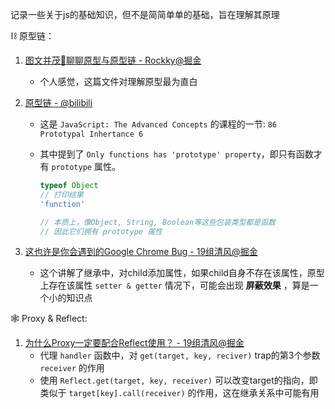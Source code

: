 记录一些关于js的基础知识，但不是简简单单的基础，旨在理解其原理



⛓ 原型链：

1. [图文并茂🌈聊聊原型与原型链 - Rockky@掘金](https://juejin.cn/post/7053331458101887007)
   - 个人感觉，这篇文件对理解原型最为直白
   
1. [原型链 - @bilibili](https://www.bilibili.com/video/BV16q4y1o7EG?p=72)
   
   - 这是 `JavaScript: The Advanced Concepts` 的课程的一节: `86 Prototypal Inhertance 6`
   
   - 其中提到了 `Only functions has 'prototype' property`，即只有函数才有 `prototype` 属性。
   
     ```js
     typeof Object
     // 打印结果
     'function'
     
     // 本质上，像Object, String, Boolean等这些包装类型都是函数
     // 因此它们拥有 prototype 属性
     ```
   
1. [这也许是你会遇到的Google Chrome Bug - 19组清风@掘金](https://juejin.cn/post/7074935443355074567) 

   - 这个讲解了继承中，对child添加属性，如果child自身不存在该属性，原型上存在该属性 `setter & getter` 情况下，可能会出现 **屏蔽效果** ，算是一个小的知识点





🕸 Proxy & Reflect:

1. [为什么Proxy一定要配合Reflect使用？ - 19组清风@掘金](https://juejin.cn/post/7080916820353351688)
   - 代理 `handler` 函数中，对 `get(target, key, reciver)` trap的第3个参数 `receiver` 的作用
   - 使用 `Reflect.get(target, key, receiver)` 可以改变target的指向，即类似于 `target[key].call(receiver)` 的作用，这在继承关系中可能有用

 

